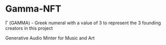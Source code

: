 # Gamma-NFT

Γ (GAMMA) - Greek numeral with a value of 3 to represent the 3 founding creators in this project

Generative Audio Minter for Music and Art

